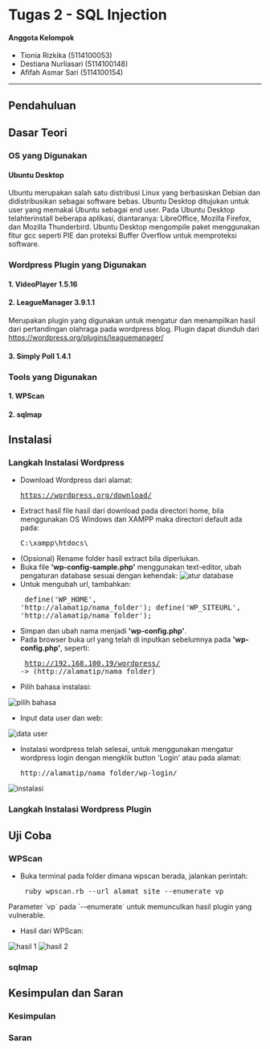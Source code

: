 # Tugas 2 - SQL Injection

#### Anggota Kelompok
- Tionia Rizkika (5114100053)
- Destiana Nurliasari (5114100148)
- Afifah Asmar Sari (5114100154)

- - - -

## Pendahuluan

## Dasar Teori

### OS yang Digunakan

#### Ubuntu Desktop
Ubuntu merupakan salah satu distribusi Linux yang berbasiskan Debian dan didistribusikan sebagai software bebas. Ubuntu Desktop ditujukan untuk user yang memakai Ubuntu sebagai end user. Pada Ubuntu Desktop telahterinstall beberapa aplikasi, diantaranya: LibreOffice, Mozilla Firefox, dan Mozilla Thunderbird. Ubuntu Desktop mengompile paket menggunakan fitur gcc seperti PIE dan proteksi Buffer Overflow untuk memproteksi software.

### Wordpress Plugin yang Digunakan

#### 1. VideoPlayer 1.5.16


#### 2. LeagueManager 3.9.1.1
Merupakan plugin yang digunakan untuk mengatur dan menampilkan hasil dari pertandingan olahraga pada wordpress blog. Plugin dapat diunduh dari https://wordpress.org/plugins/leaguemanager/


#### 3. Simply Poll 1.4.1

### Tools yang Digunakan

#### 1. WPScan

#### 2. sqlmap





## Instalasi

### Langkah Instalasi Wordpress
- Download Wordpress dari alamat: <pre>https://wordpress.org/download/</pre>
- Extract hasil file hasil dari download pada directori home, bila menggunakan OS Windows dan XAMPP maka directori default ada pada: <pre>C:\xampp\htdocs\ </pre>
- (Opsional) Rename folder hasil extract bila diperlukan.
- Buka file **'wp-config-sample.php'** menggunakan text-editor, ubah pengaturan database sesuai dengan kehendak:
![atur database](https://raw.githubusercontent.com/dns-148/PKSJ/master/Tugas%202/screenshot/wp-configPNG.PNG)
- Untuk mengubah url, tambahkan: <pre>
define('WP_HOME',    'http://alamatip/nama_folder');
define('WP_SITEURL', 'http://alamatip/nama_folder');
</pre>

- Simpan dan ubah nama menjadi **'wp-config.php'**.
- Pada browser buka url yang telah di inputkan sebelumnya pada **'wp-config.php'**, seperti: <pre>
http://192.168.100.19/wordpress/ -> (http://alamatip/nama_folder)
</pre>

- Pilih bahasa instalasi:

![pilih bahasa](https://raw.githubusercontent.com/dns-148/PKSJ/master/Tugas%202/screenshot/step1.PNG)

- Input data user dan web:

![data user](https://raw.githubusercontent.com/dns-148/PKSJ/master/Tugas%202/screenshot/step2.PNG)

- Instalasi wordpress telah selesai, untuk menggunakan mengatur wordpress login dengan mengklik button 'Login' atau pada alamat:<pre>http://alamatip/nama_folder/wp-login/ </pre>

![instalasi](https://raw.githubusercontent.com/dns-148/PKSJ/master/Tugas%202/screenshot/step3.PNG)

### Langkah Instalasi Wordpress Plugin

## Uji Coba

### WPScan

- Buka terminal pada folder dimana wpscan berada, jalankan perintah:<pre>
ruby wpscan.rb --url alamat_site  --enumerate vp
</pre>
       Parameter `vp` pada `--enumerate` untuk memunculkan hasil plugin yang vulnerable.

- Hasil dari WPScan:

![hasil 1](https://raw.githubusercontent.com/dns-148/PKSJ/master/Tugas%202/screenshot/wpscanrun1.png)
![hasil 2](https://raw.githubusercontent.com/dns-148/PKSJ/master/Tugas%202/screenshot/wpscanresult1.png)

### sqlmap

## Kesimpulan dan Saran

### Kesimpulan

### Saran


